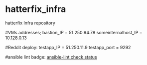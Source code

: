 # hatterfix_infra
hatterfix Infra repository

#VMs addresses;
bastion_IP = 51.250.94.78
someinternalhost_IP = 10.128.0.13

#Reddit deploy:
testapp_IP = 51.250.11.9
testapp_port = 9292


#ansible lint badge:
[ansible-lint check status](https://github.com/Otus-DevOps-2022-05/hatterfix_infra/.github/workflows/ansible_lint.yml/badge.svg?branch=ansible-3)
